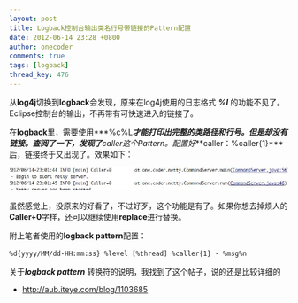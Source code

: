 ```yaml
---
layout: post
title: Logback控制台输出类名行号带链接的Pattern配置
date: 2012-06-14 23:28 +0800
author: onecoder
comments: true
tags: [logback]
thread_key: 476
---
```

从**log4j**切换到**logback**会发现，原来在log4j使用的日志格式 ***%l*** 的功能不见了。Eclipse控制台的输出，不再带有可快速进入的链接了。

在**logback**里，需要使用***%c%L***才能打印出完整的类路径和行号。但是却没有链接。查阅了一下，发现了**caller**这个Pattern。配置好***caller：%caller{1}***后，链接终于又出现了。效果如下：

![](/images/post/logback-console-link/console.jpg)

虽然感觉上，没原来的好看了，不过好歹，这个功能是有了。如果你想去掉烦人的**Caller+0**字样，还可以继续使用**replace**进行替换。

附上笔者使用的**logback pattern**配置：

```xml
%d{yyyy/MM/dd-HH:mm:ss} %level [%thread] %caller{1} - %msg%n
```

关于***logback pattern*** 转换符的说明，我找到了这个帖子，说的还是比较详细的

- <a href="http://aub.iteye.com/blog/1103685" target="_blank">http://aub.iteye.com/blog/1103685</a>